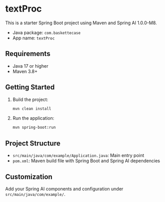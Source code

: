 # textProc

This is a starter Spring Boot project using Maven and Spring AI 1.0.0-M8.

- Java package: `com.baskettecase`
- App name: `textProc`

## Requirements
- Java 17 or higher
- Maven 3.8+

## Getting Started

1. Build the project:
   ```sh
   mvn clean install
   ```
2. Run the application:
   ```sh
   mvn spring-boot:run
   ```

## Project Structure
- `src/main/java/com/example/Application.java`: Main entry point
- `pom.xml`: Maven build file with Spring Boot and Spring AI dependencies

## Customization
Add your Spring AI components and configuration under `src/main/java/com/example/`.
